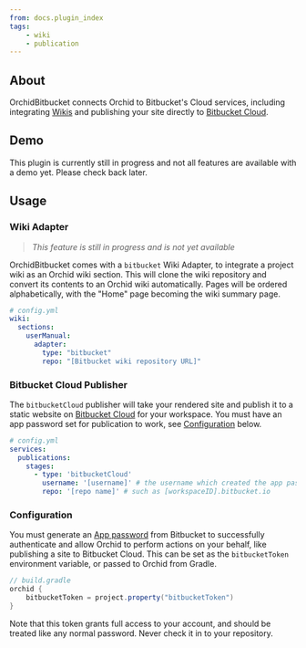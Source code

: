 ```yaml
---
from: docs.plugin_index
tags:
    - wiki
    - publication
---
```


## About

OrchidBitbucket connects Orchid to Bitbucket's Cloud services, including integrating 
[Wikis](https://confluence.atlassian.com/bitbucket/wikis-221449748.html) and publishing your site directly to 
[Bitbucket Cloud](https://confluence.atlassian.com/bitbucket/publishing-a-website-on-bitbucket-cloud-221449776.html).

## Demo

This plugin is currently still in progress and not all features are available with a demo yet. Please check back later.

## Usage

### Wiki Adapter

> _This feature is still in progress and is not yet available_

OrchidBitbucket comes with a `bitbucket` Wiki Adapter, to integrate a project wiki as an Orchid wiki section. This will
clone the wiki repository and convert its contents to an Orchid wiki automatically. Pages will be ordered 
alphabetically, with the "Home" page becoming the wiki summary page.

```yaml
# config.yml
wiki: 
  sections:
    userManual:
      adapter: 
        type: "bitbucket"
        repo: "[Bitbucket wiki repository URL]"
```

### Bitbucket Cloud Publisher

The `bitbucketCloud` publisher will take your rendered site and publish it to a static website on 
[Bitbucket Cloud](https://confluence.atlassian.com/bitbucket/publishing-a-website-on-bitbucket-cloud-221449776.html) for
your workspace. You must have an app password set for publication to work, see [Configuration](#configuration) below.

```yaml
# config.yml
services:
  publications:
    stages:
      - type: 'bitbucketCloud'
        username: '[username]' # the username which created the app password
        repo: '[repo name]' # such as [workspaceID].bitbucket.io
```

### Configuration

You must generate an [App password](https://confluence.atlassian.com/bitbucket/app-passwords-828781300.html) from 
Bitbucket to successfully authenticate and allow Orchid to perform actions on your behalf, like publishing a site to
Bitbucket Cloud. This can be set as the `bitbucketToken` environment variable, or passed to Orchid from Gradle.

```groovy
// build.gradle
orchid {
    bitbucketToken = project.property("bitbucketToken")
}
```

Note that this token grants full access to your account, and should be treated like any normal password. Never check it 
in to your repository.
